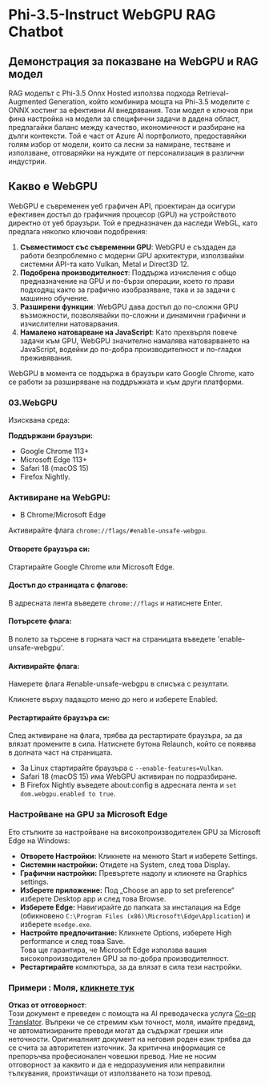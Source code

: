 <!--
CO_OP_TRANSLATOR_METADATA:
{
  "original_hash": "b62864faf628eb07f5231d4885555198",
  "translation_date": "2025-05-09T19:00:24+00:00",
  "source_file": "md/02.Application/01.TextAndChat/Phi3/WebGPUWithPhi35Readme.md",
  "language_code": "bg"
}
-->
# Phi-3.5-Instruct WebGPU RAG Chatbot

## Демонстрация за показване на WebGPU и RAG модел

RAG моделът с Phi-3.5 Onnx Hosted използва подхода Retrieval-Augmented Generation, който комбинира мощта на Phi-3.5 моделите с ONNX хостинг за ефективни AI внедрявания. Този модел е ключов при фина настройка на модели за специфични задачи в дадена област, предлагайки баланс между качество, икономичност и разбиране на дълги контексти. Той е част от Azure AI портфолиото, предоставяйки голям избор от модели, които са лесни за намиране, тестване и използване, отговаряйки на нуждите от персонализация в различни индустрии.

## Какво е WebGPU  
WebGPU е съвременен уеб графичен API, проектиран да осигури ефективен достъп до графичния процесор (GPU) на устройството директно от уеб браузъри. Той е предназначен да наследи WebGL, като предлага няколко ключови подобрения:

1. **Съвместимост със съвременни GPU**: WebGPU е създаден да работи безпроблемно с модерни GPU архитектури, използвайки системни API-та като Vulkan, Metal и Direct3D 12.
2. **Подобрена производителност**: Поддържа изчисления с общо предназначение на GPU и по-бързи операции, което го прави подходящ както за графично изобразяване, така и за задачи с машинно обучение.
3. **Разширени функции**: WebGPU дава достъп до по-сложни GPU възможности, позволявайки по-сложни и динамични графични и изчислителни натоварвания.
4. **Намалено натоварване на JavaScript**: Като прехвърля повече задачи към GPU, WebGPU значително намалява натоварването на JavaScript, водейки до по-добра производителност и по-гладки преживявания.

WebGPU в момента се поддържа в браузъри като Google Chrome, като се работи за разширяване на поддръжката и към други платформи.

### 03.WebGPU  
Изисквана среда:

**Поддържани браузъри:**  
- Google Chrome 113+  
- Microsoft Edge 113+  
- Safari 18 (macOS 15)  
- Firefox Nightly.

### Активиране на WebGPU:

- В Chrome/Microsoft Edge

Активирайте флага `chrome://flags/#enable-unsafe-webgpu`.

#### Отворете браузъра си:  
Стартирайте Google Chrome или Microsoft Edge.

#### Достъп до страницата с флагове:  
В адресната лента въведете `chrome://flags` и натиснете Enter.

#### Потърсете флага:  
В полето за търсене в горната част на страницата въведете 'enable-unsafe-webgpu'.

#### Активирайте флага:  
Намерете флага #enable-unsafe-webgpu в списъка с резултати.

Кликнете върху падащото меню до него и изберете Enabled.

#### Рестартирайте браузъра си:  

След активиране на флага, трябва да рестартирате браузъра, за да влязат промените в сила. Натиснете бутона Relaunch, който се появява в долната част на страницата.

- За Linux стартирайте браузъра с `--enable-features=Vulkan`.  
- Safari 18 (macOS 15) има WebGPU активиран по подразбиране.  
- В Firefox Nightly въведете about:config в адресната лента и `set dom.webgpu.enabled to true`.

### Настройване на GPU за Microsoft Edge  

Ето стъпките за настройване на високопроизводителен GPU за Microsoft Edge на Windows:

- **Отворете Настройки:** Кликнете на менюто Start и изберете Settings.  
- **Системни настройки:** Отидете на System, след това Display.  
- **Графични настройки:** Превъртете надолу и кликнете на Graphics settings.  
- **Изберете приложение:** Под „Choose an app to set preference“ изберете Desktop app и след това Browse.  
- **Изберете Edge:** Навигирайте до папката за инсталация на Edge (обикновено `C:\Program Files (x86)\Microsoft\Edge\Application`) и изберете `msedge.exe`.  
- **Настройте предпочитание:** Кликнете Options, изберете High performance и след това Save.  
Това ще гарантира, че Microsoft Edge използва вашия високопроизводителен GPU за по-добра производителност.  
- **Рестартирайте** компютъра, за да влязат в сила тези настройки.

### Примери : Моля, [кликнете тук](https://github.com/microsoft/aitour-exploring-cutting-edge-models/tree/main/src/02.ONNXRuntime/01.WebGPUChatRAG)

**Отказ от отговорност**:  
Този документ е преведен с помощта на AI преводаческа услуга [Co-op Translator](https://github.com/Azure/co-op-translator). Въпреки че се стремим към точност, моля, имайте предвид, че автоматизираните преводи могат да съдържат грешки или неточности. Оригиналният документ на неговия роден език трябва да се счита за авторитетен източник. За критична информация се препоръчва професионален човешки превод. Ние не носим отговорност за каквито и да е недоразумения или неправилни тълкувания, произтичащи от използването на този превод.
